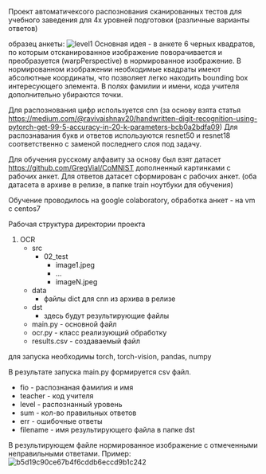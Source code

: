 Проект автоматичексого распознования сканированных тестов для учебного заведения для 4х уровней подготовки (различные варианты ответов)

образец анкеты:
![level1](https://user-images.githubusercontent.com/33069565/123680723-b543c480-d851-11eb-9cf3-498b147dd954.jpeg)
Основная идея - в анкете 6 черных квадратов, по которым отсканированное изображение поворачивается и преобразуется (warpPerspective) в нормированное изображение.
В нормированном изображении необходимые квадраты имеют абсолютные координаты, что позволяет легко находить bounding box интересующего элемента.
В полях фамилии и имени, кода учителя дополнительно убираются точки.


Для распознования цифр используется cnn (за основу взята статья https://medium.com/@ravivaishnav20/handwritten-digit-recognition-using-pytorch-get-99-5-accuracy-in-20-k-parameters-bcb0a2bdfa09)
Для распознавания букв и ответов используются resnet50 и resnet18 соответственно с заменой последнего слоя под задачу.

Для обучения русскому алфавиту за основу был взят датасет https://github.com/GregVial/CoMNIST дополненный картинками с рабочих анкет.
Для ответов датасет сформирован с рабочих анкет.
(оба датасета в архиве в релизе, в папке train ноутбуки для обучения)


Обучение проводилось на google colaboratory, обработка анкет - на vm с centos7 


Рабочая структура директории проекта
1. OCR
   - src
     - 02_test
       - image1.jpeg
       - ...
       - imageN.jpeg
   - data
     - файлы dict для cnn из архива в релизе
   - dst
     - здесь будут результирующие файлы
   - main.py  - основной файл
   - ocr.py - класс реализующий обработку
   - results.csv - создаваемый файл     

для запуска необходимы torch, torch-vision, pandas, numpy

В результате запуска main.py формируется csv файл.
  - fio - распознаная фамилия и имя
  - teacher - код учителя
  - level - распознанный уровень
  - sum - кол-во правильных ответов
  - err - ошибочные ответы
  - filename - имя результирующего файла в папке dst
    
    
В результирующем файле нормированное изображение с отмеченными неправильными ответами. 
Пример:![b5d19c90ce67b4f6cddb6eccd9b1c242](https://user-images.githubusercontent.com/33069565/123687700-e922e800-d859-11eb-8816-06458805eab1.jpeg)
